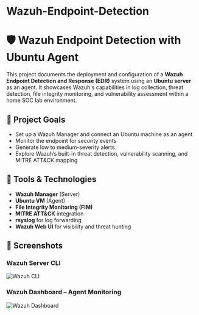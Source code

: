# Wazuh-Endpoint-Detection

# 🛡️ Wazuh Endpoint Detection with Ubuntu Agent

This project documents the deployment and configuration of a **Wazuh Endpoint Detection and Response (EDR)** system using an **Ubuntu server** as an agent. It showcases Wazuh's capabilities in log collection, threat detection, file integrity monitoring, and vulnerability assessment within a home SOC lab environment.

## 📌 Project Goals
- Set up a Wazuh Manager and connect an Ubuntu machine as an agent
- Monitor the endpoint for security events
- Generate low to medium-severity alerts
- Explore Wazuh’s built-in threat detection, vulnerability scanning, and MITRE ATT&CK mapping

## 🔧 Tools & Technologies
- **Wazuh Manager** (Server)
- **Ubuntu VM** (Agent)
- **File Integrity Monitoring (FIM)**
- **MITRE ATT&CK** integration
- **rsyslog** for log forwarding
- **Wazuh Web UI** for visibility and threat hunting

## 📸 Screenshots

### Wazuh Server CLI
![Wazuh CLI](screenshots/wazuh-login.png)

### Wazuh Dashboard – Agent Monitoring
![Wazuh Dashboard](screenshots/wazuh-dashboard.png)

